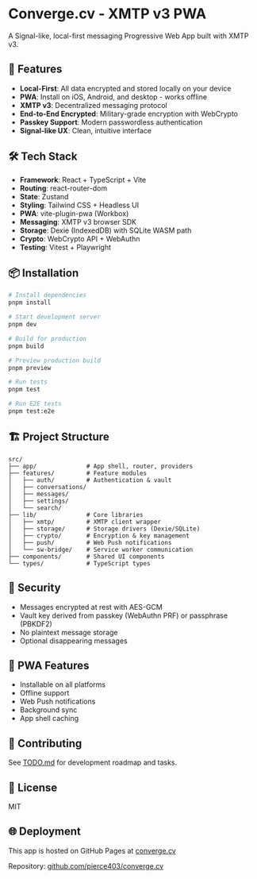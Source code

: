 # Converge.cv - XMTP v3 PWA

A Signal-like, local-first messaging Progressive Web App built with XMTP v3.

## 🚀 Features

- **Local-First**: All data encrypted and stored locally on your device
- **PWA**: Install on iOS, Android, and desktop - works offline
- **XMTP v3**: Decentralized messaging protocol
- **End-to-End Encrypted**: Military-grade encryption with WebCrypto
- **Passkey Support**: Modern passwordless authentication
- **Signal-like UX**: Clean, intuitive interface

## 🛠️ Tech Stack

- **Framework**: React + TypeScript + Vite
- **Routing**: react-router-dom
- **State**: Zustand
- **Styling**: Tailwind CSS + Headless UI
- **PWA**: vite-plugin-pwa (Workbox)
- **Messaging**: XMTP v3 browser SDK
- **Storage**: Dexie (IndexedDB) with SQLite WASM path
- **Crypto**: WebCrypto API + WebAuthn
- **Testing**: Vitest + Playwright

## 📦 Installation

```bash
# Install dependencies
pnpm install

# Start development server
pnpm dev

# Build for production
pnpm build

# Preview production build
pnpm preview

# Run tests
pnpm test

# Run E2E tests
pnpm test:e2e
```

## 🏗️ Project Structure

```
src/
├── app/              # App shell, router, providers
├── features/         # Feature modules
│   ├── auth/         # Authentication & vault
│   ├── conversations/
│   ├── messages/
│   ├── settings/
│   └── search/
├── lib/              # Core libraries
│   ├── xmtp/         # XMTP client wrapper
│   ├── storage/      # Storage drivers (Dexie/SQLite)
│   ├── crypto/       # Encryption & key management
│   ├── push/         # Web Push notifications
│   └── sw-bridge/    # Service worker communication
├── components/       # Shared UI components
└── types/            # TypeScript types
```

## 🔐 Security

- Messages encrypted at rest with AES-GCM
- Vault key derived from passkey (WebAuthn PRF) or passphrase (PBKDF2)
- No plaintext message storage
- Optional disappearing messages

## 📱 PWA Features

- Installable on all platforms
- Offline support
- Web Push notifications
- Background sync
- App shell caching

## 🤝 Contributing

See [TODO.md](./TODO.md) for development roadmap and tasks.

## 📄 License

MIT

## 🌐 Deployment

This app is hosted on GitHub Pages at [converge.cv](https://converge.cv)

Repository: [github.com/pierce403/converge.cv](https://github.com/pierce403/converge.cv)

